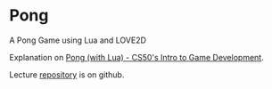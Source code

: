 # Pong
A Pong Game using Lua and LOVE2D

Explanation on [Pong (with Lua) - CS50's Intro to Game Development](https://www.youtube.com/watch?v=jZqYXSmgDuM&list=PLWKjhJtqVAbluXJKKbCIb4xd7fcRkpzoz&index=1&t=1133s).

Lecture [repository](https://github.com/games50/pong) is on github.
